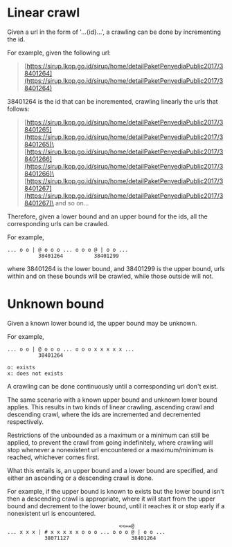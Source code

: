 # Linear crawl

Given a url in the form of '...{id}...', a crawling can be done by incrementing the id.

For example, given the following url:

> [https://sirup.lkpp.go.id/sirup/home/detailPaketPenyediaPublic2017/38401264](https://sirup.lkpp.go.id/sirup/home/detailPaketPenyediaPublic2017/38401264)

38401264 is the id that can be incremented, crawling linearly the urls that follows:

> [https://sirup.lkpp.go.id/sirup/home/detailPaketPenyediaPublic2017/38401265](https://sirup.lkpp.go.id/sirup/home/detailPaketPenyediaPublic2017/38401265)\
> [https://sirup.lkpp.go.id/sirup/home/detailPaketPenyediaPublic2017/38401266](https://sirup.lkpp.go.id/sirup/home/detailPaketPenyediaPublic2017/38401266)\
> [https://sirup.lkpp.go.id/sirup/home/detailPaketPenyediaPublic2017/38401267](https://sirup.lkpp.go.id/sirup/home/detailPaketPenyediaPublic2017/38401267)\
> and so on...

Therefore, given a lower bound and an upper bound for the ids, all the corresponding urls can be crawled.

For example,
```
... o o | @ o o o ... o o o @ | o o ...
          38401264          38401299
```
where 38401264 is the lower bound, and 38401299 is the upper bound, urls within and on these bounds will be crawled, while those outside will not.

# Unknown bound

Given a known lower bound id, the upper bound may be unknown.

For example,
```
... o o | @ o o o ... o o o x x x x x ...
          38401264

o: exists
x: does not exists
```

A crawling can be done continuously until a corresponding url don't exist.

The same scenario with a known upper bound and unknown lower bound applies. This results in two kinds of linear crawling, ascending crawl and descending crawl, where the ids are incremented and decremented respectively.

Restrictions of the unbounded as a maximum or a minimum can still be applied, to prevent the crawl from going indefinitely, where crawling will stop whenever a nonexistent url encountered or a maximum/minimum is reached, whichever comes first.

What this entails is, an upper bound and a lower bound are specified, and either an ascending or a descending crawl is done.

For example, if the upper bound is known to exists but the lower bound isn't then a descending crawl is appropriate, where it will start from the upper bound and decrement to the lower bound, until it reaches it or stop early if a nonexistent url is encountered.

```
                                    <<==@
... x x x | # x x x x x o o o ... o o o @ | o o ...
            38071127                    38401264
```
